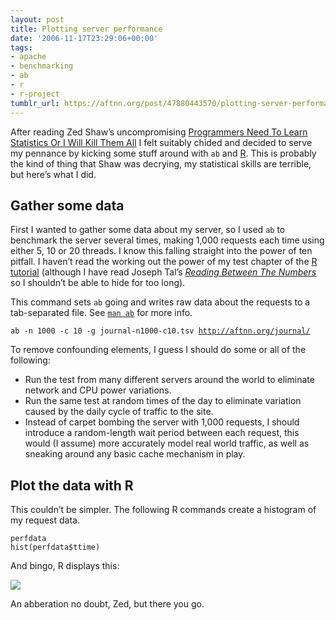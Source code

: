 ```yaml
---
layout: post
title: Plotting server performance
date: '2006-11-17T23:29:06+00:00'
tags:
- apache
- benchmarking
- ab
- r
- r-project
tumblr_url: https://aftnn.org/post/47880443570/plotting-server-performance
---
```

<p>After reading Zed Shaw&rsquo;s uncompromising <a href="http://zedshaw.com/rants/programmer_stats.html">Programmers Need To Learn Statistics Or I Will Kill Them All</a> I felt suitably chided and decided to serve my pennance by kicking some stuff around with <code>ab</code> and <a href="http://www.r-project.org/">R</a>. This is probably the kind of thing that Shaw was decrying, my statistical skills are terrible, but here&rsquo;s what I did.</p>
<h2>Gather some data</h2>
<p>First I wanted to gather some data about my server, so I used <code>ab</code> to benchmark the server several times, making 1,000 requests each time using either 5, 10 or 20 threads. I know this falling straight into the power of ten pitfall. I haven&rsquo;t read the working out the power of my test chapter of the <a href="http://www.cyclismo.org/tutorial/R/">R tutorial</a> (although I have read Joseph Tal&rsquo;s <cite><a href="http://www.amazon.com/Reading-Between-Numbers-Statistical-Thinking/dp/0071364005">Reading Between The Numbers</a></cite> so I shouldn&rsquo;t be able to hide for too long).</p>
<p>This command sets <code>ab</code> going and writes raw data about the requests to a tab-separated file. See <code><a href="http://www.annodex.net/cgi-bin/man/man2html?ab+8">man ab</a></code> for more info.</p>
<p class="eg"><code>ab -n 1000 -c 10 -g journal-n1000-c10.tsv <a href="http://aftnn.org/journal/">http://aftnn.org/journal/</a></code></p>
<p>To remove confounding elements, I guess I should do some or all of the following:</p>
<ul>
<li>Run the test from many different servers around the world to eliminate network and CPU power variations.</li>
<li>Run the same test at random times of the day to eliminate variation caused by the daily cycle of traffic to the site.</li>
<li>Instead of carpet bombing the server with 1,000 requests, I should introduce a random-length wait period between each request, this would (I assume) more accurately model real world traffic, as well as sneaking around any basic cache mechanism in play.</li>
</ul>
<h2>Plot the data with R</h2>
<p>This couldn&rsquo;t be simpler. The following R commands create a histogram of my request data.</p>
<p class="eg"><code>perfdata 
hist(perfdata$ttime)</code></p>
<p>And bingo, R displays this:</p>
<p><img src="http://aftnn.org/stuff/journal_src/aftnn.org-journal-perf.png"/></p>
<p>An abberation no doubt, Zed, but there you go.</p>
